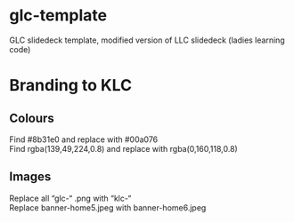 # glc-template
GLC slidedeck template, modified version of LLC slidedeck (ladies learning code)

# Branding to KLC
<p>
<h2>Colours</h2>
Find #8b31e0 and replace with #00a076
<br>
Find rgba(139,49,224,0.8) and replace with rgba(0,160,118,0.8)
</p>
<p>
<h2>Images</h2>
Replace all “glc-“ .png with “klc-“
<br>
Replace banner-home5.jpeg with banner-home6.jpeg
</p>
